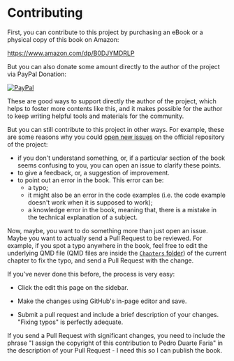 # Contributing

First, you can contribute to this project by purchasing an eBook or a physical copy of this book on Amazon:

<https://www.amazon.com/dp/B0DJYMDRLP>

But you can also donate some amount directly to the author of the project via PayPal Donation:

[![PayPal](https://img.shields.io/badge/PayPal-003087?logo=paypal&logoColor=fff)](https://www.paypal.com/donate/?business=D58J5LFEERC3N&no_recurring=0&item_name=These+donations+make+it+possible+for+me+to+continue+writing+new+and+useful+content+for+our+community%F0%9F%98%89+Thank+you%21%E2%9D%A4%EF%B8%8F%F0%9F%A5%B3&currency_code=USD)

These are good ways to support directly the author of the project, which helps to foster more contents like this, and it makes possible for the author to keep writing helpful tools and materials for the community.


But you can still contribute to this project in other ways. For example, these are some reasons why you could
[open new issues](https://github.com/pedropark99/zig-book/issues)
on the official repository of the project:

- if you don't understand something, or, if a particular section of the book seems
  confusing to you, you can open an issue to clarify these points.
- to give a feedback, or, a suggestion of improvement.
- to point out an error in the book. This error can be:
    - a typo;
    - it might also be an error in the code examples (i.e. the code example doesn't work when it is supposed to work);
    - a knowledge error in the book, meaning that, there is a mistake in the technical explanation of a subject.

Now, maybe, you want to do something more than just open an issue. Maybe you want to actually
send a Pull Request to be reviewed. For example, if you spot a typo anywhere in the book,
feel free to edit the underlying QMD file
(QMD files are inside the [`Chapters` folder](https://github.com/pedropark99/zig-book/tree/main/Chapters))
of the current chapter to fix the typo, and send a Pull Request with the change.

If you've never done this before, the process is very easy:

- Click the edit this page on the sidebar.

- Make the changes using GitHub's in-page editor and save.

- Submit a pull request and include a brief description of your changes. "Fixing typos" is perfectly adequate.

If you send a Pull Request with significant changes, you need to include the phrase "I assign the copyright of this contribution
to Pedro Duarte Faria" in the description of your Pull Request - I need this so I can publish the book.

